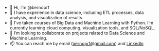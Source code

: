 - 👋 Hi, I’m @bernoprf
- 👀 I have experience in data science, including ETL processes, data analysis, and visualization of results.
- 🌱 I've taken courses of Big Data and Machine Learning with Python. I’m currently learning cloud computing, visualization tools, and SQL/NoSQL.
- 💞️ I’m looking to collaborate on projects related to Data Science and Machine Learning.
- 📫 You can reach me by email (bernoprf@gmail.com) and [LinkedIn](https://www.linkedin.com/in/bernatadria/)

<!---
bernoprf/bernoprf is a ✨ special ✨ repository because its `README.md` (this file) appears on your GitHub profile.
You can click the Preview link to take a look at your changes.
--->
